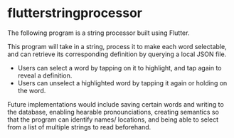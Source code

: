 # flutterstringprocessor

<p> The following program is a string processor built using Flutter. </p>
<p> This program will take in a string, process it to make each word selectable, and can retrieve its corresponding definition by querying a local JSON file. </p>

  <ul>
    <li> Users can select a word by tapping on it to highlight, and tap again to reveal a definition. </li>
  <li> Users can unselect a highlighted word by tapping it again or holding on the word. </li>
    </ul>

<p> Future implementations would include saving certain words and writing to the database, enabling hearable pronounciations, creating semantics so that the program can identify names/ locations, and being able to select from a list of multiple strings to read beforehand. </p> 
